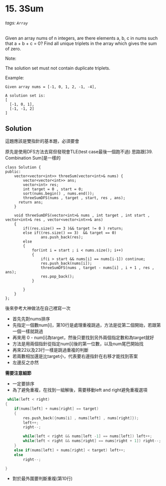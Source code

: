 # 15. 3Sum
###### tags: `Array`

Given an array nums of n integers, are there elements a, b, c in nums such that a + b + c = 0? Find all unique triplets in the array which gives the sum of zero.

Note:

The solution set must not contain duplicate triplets.

Example:

    Given array nums = [-1, 0, 1, 2, -1, -4],

    A solution set is:
    [
      [-1, 0, 1],
      [-1, -1, 2]
    ]


## Solution

這題應該是雙指針的基本題，必須要會  

原先是使用DFS方法去寫但發現會TLE(test case最後一個跑不過)
思路跟[39. Combination Sum]是一樣的

```cpp=
class Solution {
public:
    vector<vector<int>> threeSum(vector<int>& nums) {
        vector<vector<int>> ans;
        vector<int> res;
        int target = 0 , start = 0; 
        sort(nums.begin() , nums.end());
        threeSumDFS(nums , target , start, res , ans);
      return ans;
    }
    
    void threeSumDFS(vector<int>& nums , int target , int start , vector<int>& res , vector<vector<int>>& ans)
    {
        if((res.size() == 3 )&& target != 0 ) return;
        else if((res.size() == 3)  && target == 0)
                ans.push_back(res);
        else
        {
            for(int i = start ; i < nums.size(); i++)
            {
                if(i > start && nums[i] == nums[i-1]) continue;
                res.push_back(nums[i]);
                threeSumDFS(nums , target - nums[i] , i + 1 , res , ans);
                res.pop_back(); 
            }
                   
        }
    }
};
```

後來參考大神做法在自己裡寫一次

- 首先先對nums排序
- 先指定一個數num[i]，第10行是處理重複跳過，方法是從第二個開始，若跟第一個一樣就跳過
- 再來用 0 - num[i]為target，然後只要找到另外兩個指定數和為target就好
- 方法是用兩個指針從指定num[i]後的第一位數，以及num尾巴開始找
- 再來22以及23行一樣是跳過重複的判斷
- 若兩數相加還是比target小，代表要右邊指針在右移才能找到答案
- 左邊反之亦然




**需要注意細節**

- 一定要排序
- 為了避免重複，在找到一組解後，需要移動left and right避免重複選項

```cpp
 while(left < right)
{
    if(nums[left] + nums[right] == target)
    {
        res.push_back({nums[i] , nums[left] , nums[right]});
        left++;
        right--;

        while(left < right && nums[left -1] == nums[left]) left++;
        while(left < right && nums[right] == nums[right + 1]) right--;
    }
    else if(nums[left] + nums[right] < target) left++;
    else
        right--;

}
```
- 對於最外圍要判斷重複(第10行)